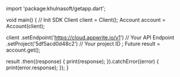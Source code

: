 import 'package:khulnasoft/getapp.dart';

void main() { // Init SDK
  Client client = Client();
  Account account = Account(client);

  client
    .setEndpoint('https://cloud.appwrite.io/v1') // Your API Endpoint
    .setProject('5df5acd0d48c2') // Your project ID
  ;
  Future result = account.get();

  result
    .then((response) {
      print(response);
    }).catchError((error) {
      print(error.response);
  });
}
